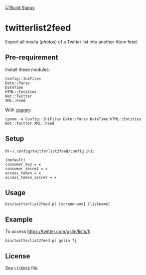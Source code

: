 [![Build Status](https://travis-ci.org/gslin/twitterlist2feed.svg?branch=master)](https://travis-ci.org/gslin/twitterlist2feed)

# twitterlist2feed

Export all media (photos) of a Twitter list into another Atom feed.

Pre-requirement
---------------

Install these modules:

    Config::IniFiles
    Date::Parse
    DateTime
    HTML::Entities
    Net::Twitter
    XML::Feed

With [cpanm](https://github.com/miyagawa/cpanminus):

    cpanm -n Config::IniFiles Date::Parse DateTime HTML::Entities Net::Twitter XML::Feed

Setup
-----

In `~/.config/twitterlist2feed/config.ini`:

    [default]
    consumer_key = x
    consumer_secret = x
    access_token = x
    access_token_secret = x

Usage
-----

    bin/twitterlist2feed.pl [screenname] [listname]

Example
-------

To access https://twitter.com/gslin/lists/fj:

    bin/twitterlist2feed.pl gslin fj

License
-------

See `LICENSE` file.
